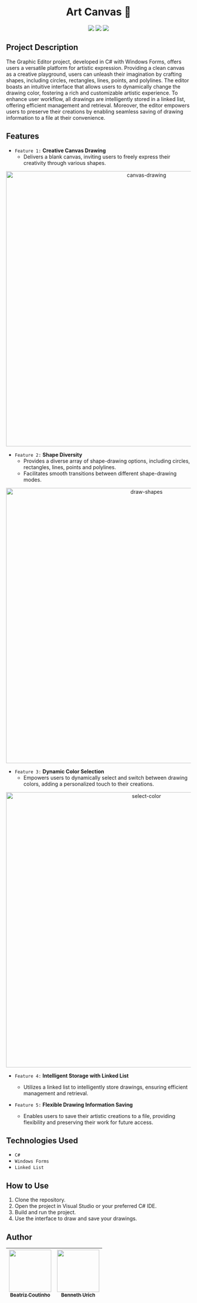 <p align="center">
  <h1 align="center">Art Canvas 🎨</h1>
</p>

<p align="center">
<img loading="lazy" src="http://img.shields.io/static/v1?label=Status&message=In%20Finished&color=darkred&style=for-the-badge"/>
<img loading="lazy" src="http://img.shields.io/static/v1?label=License&message=MIT&color=darkred&style=for-the-badge"/>
<img loading="lazy" src="http://img.shields.io/static/v1?label=Release%20Date&message=April&color=darkred&style=for-the-badge"/>
</p>

## Project Description

The Graphic Editor project, developed in C# with Windows Forms, offers users a versatile platform for artistic expression. Providing a clean canvas as a creative playground, users can unleash their imagination by crafting shapes, including circles, rectangles, lines, points, and polylines. The editor boasts an intuitive interface that allows users to dynamically change the drawing color, fostering a rich and customizable artistic experience. To enhance user workflow, all drawings are intelligently stored in a linked list, offering efficient management and retrieval. Moreover, the editor empowers users to preserve their creations by enabling seamless saving of drawing information to a file at their convenience.

## Features

- `Feature 1:` **Creative Canvas Drawing**
  - Delivers a blank canvas, inviting users to freely express their creativity through various shapes.
<p align="center">
  <img src="https://github.com/biaacoutinho/ArtCanvas/assets/113611897/7cd8e57d-5316-4ee6-a03d-5064961f20b5" alt="canvas-drawing" width="750">
</p>

- `Feature 2:` **Shape Diversity**
  - Provides a diverse array of shape-drawing options, including circles, rectangles, lines, points and polylines.
  - Facilitates smooth transitions between different shape-drawing modes.
<p align="center">
  <img src="https://github.com/biaacoutinho/ArtCanvas/assets/113611897/e054090d-c49f-419c-ab9a-9b9ea586b304" alt="draw-shapes" width="750">
</p>

- `Feature 3:` **Dynamic Color Selection**
  - Empowers users to dynamically select and switch between drawing colors, adding a personalized touch to their creations.
<p align="center">
  <img src="https://github.com/biaacoutinho/ArtCanvas/assets/113611897/90c6eb55-9c5c-45dc-9a78-8652f15ae779" alt="select-color" width="750">
</p>

- `Feature 4:` **Intelligent Storage with Linked List**
  - Utilizes a linked list to intelligently store drawings, ensuring efficient management and retrieval.

- `Feature 5:` **Flexible Drawing Information Saving**
  - Enables users to save their artistic creations to a file, providing flexibility and preserving their work for future access.
    

## Technologies Used
- `C#`
- `Windows Forms`
- `Linked List`

## How to Use

1. Clone the repository.
2. Open the project in Visual Studio or your preferred C# IDE.
3. Build and run the project.
4. Use the interface to draw and save your drawings.

## Author
| [<img loading="lazy" src="https://avatars.githubusercontent.com/u/113611897?v=4" width=115><br><sub>Beatriz Coutinho</sub>](https://github.com/biaacoutinho) | [<img loading="lazy" src="https://avatars.githubusercontent.com/u/107805174?v=4" width=115><br><sub>Benneth Urich</sub>](https://github.com/BennethUrich)
| :---: | :---: |
